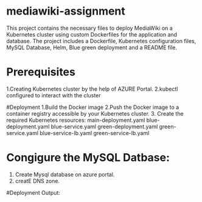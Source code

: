 # mediawiki-assignment
This project contains the necessary files to deploy MediaWiki on a Kubernetes cluster using custom Dockerfiles for the application and database. The project includes a Dockerfile, Kubernetes configuration files, 
MySQL Database, Helm,  Blue green deployment and a README file.

# Prerequisites
1.Creating Kubernetes cluster by the help of AZURE Portal.
2.kubectl configured to interact with the cluster

#Deployment
1.Build the Docker image
2.Push the Docker image to a container registry accessible by your Kubernetes cluster.
3. Create the required Kubernetes resources:
 main-deployment.yaml
 blue-deployment.yaml
 blue-service.yaml
 green-deployment.yaml
 green-service.yaml
 blue-service-lb.yaml
 green-service-lb.yaml

# Congigure the MySQL Datbase:
 1. Create Mysql database on azure portal.
 2. creatE DNS zone.

#Deployment Output:

